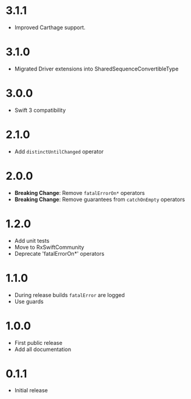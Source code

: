 # 3.1.1

- Improved Carthage support.

# 3.1.0

- Migrated Driver extensions into SharedSequenceConvertibleType

# 3.0.0

- Swift 3 compatibility

# 2.1.0

- Add `distinctUntilChanged` operator

# 2.0.0

- **Breaking Change**: Remove `fatalErrorOn*` operators
- **Breaking Change**: Remove guarantees from `catchOnEmpty` operators

# 1.2.0

- Add unit tests
- Move to RxSwiftCommunity
- Deprecate 'fatalErrorOn*' operators

# 1.1.0

- During release builds `fatalError` are logged
- Use guards

# 1.0.0

- First public release
- Add all documentation

# 0.1.1

- Initial release
